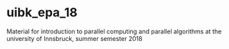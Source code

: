 # uibk_epa_18
Material for introduction to parallel computing and parallel algorithms at the university of Innsbruck, summer semester 2018
